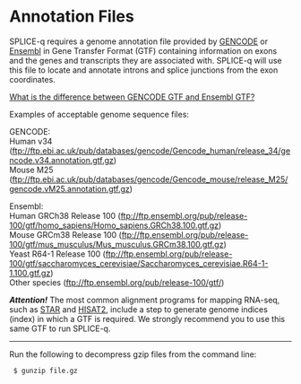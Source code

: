 # Annotation Files
SPLICE-q requires a genome annotation file provided by [GENCODE](https://www.gencodegenes.org/) or [Ensembl](https://www.ensembl.org/index.html) in Gene Transfer Format (GTF) containing information on exons and the genes and transcripts they are associated with. SPLICE-q will use this file to locate and annotate introns and splice junctions from the exon coordinates.

[What is the difference between GENCODE GTF and Ensembl GTF?](https://www.gencodegenes.org/pages/faq.html)

Examples of acceptable genome sequence files:

GENCODE: </br>
Human v34 (ftp://ftp.ebi.ac.uk/pub/databases/gencode/Gencode_human/release_34/gencode.v34.annotation.gtf.gz) </br>
Mouse M25 (ftp://ftp.ebi.ac.uk/pub/databases/gencode/Gencode_mouse/release_M25/gencode.vM25.annotation.gtf.gz)

Ensembl: </br>
Human GRCh38 Release 100 (ftp://ftp.ensembl.org/pub/release-100/gtf/homo_sapiens/Homo_sapiens.GRCh38.100.gtf.gz) </br>
Mouse GRCm38 Release 100 (ftp://ftp.ensembl.org/pub/release-100/gtf/mus_musculus/Mus_musculus.GRCm38.100.gtf.gz) </br>
Yeast R64-1 Release 100 (ftp://ftp.ensembl.org/pub/release-100/gtf/saccharomyces_cerevisiae/Saccharomyces_cerevisiae.R64-1-1.100.gtf.gz) </br>
Other species (ftp://ftp.ensembl.org/pub/release-100/gtf/) </br>


***Attention!*** The most common alignment programs for mapping RNA-seq, such as [STAR](https://github.com/alexdobin/STAR) and [HISAT2](http://daehwankimlab.github.io/hisat2/), include a step to generate genome indices (index) in which a GTF is required. We strongly recommend you to use this same GTF to run SPLICE-q.  
__________________________________________________________________
Run the following to decompress gzip files from the command line:
```bash
 $ gunzip file.gz 
```


